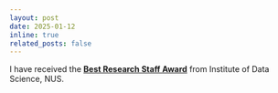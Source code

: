 ```yaml
---
layout: post
date: 2025-01-12
inline: true
related_posts: false
---
```


I have received the [**Best Research Staff Award**](https://ids.nus.edu.sg/gathering25.html) from Institute of Data Science, NUS.